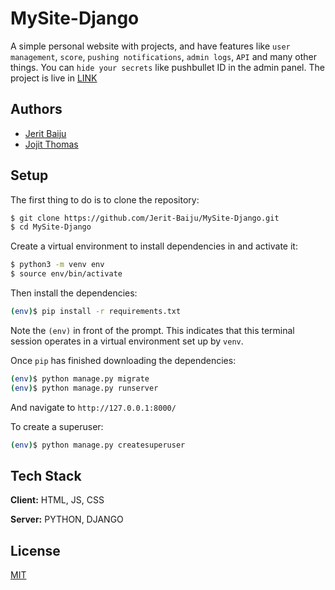 
# MySite-Django

A simple personal website with projects, and have features like `user management`, `score`, `pushing notifications`, `admin logs`, `API` and many other things. You can `hide your secrets` like pushbullet ID in the admin panel. The project is live in [LINK](https://jerit.in)


## Authors

- [Jerit Baiju](https://github.com/Jerit-Baiju/)
- [Jojit Thomas](https://github.com/Jojit-Thomas)


## Setup

The first thing to do is to clone the repository:

```sh
$ git clone https://github.com/Jerit-Baiju/MySite-Django.git
$ cd MySite-Django
```

Create a virtual environment to install dependencies in and activate it:

```sh
$ python3 -m venv env
$ source env/bin/activate
```

Then install the dependencies:

```sh
(env)$ pip install -r requirements.txt
```
Note the `(env)` in front of the prompt. This indicates that this terminal
session operates in a virtual environment set up by `venv`.

Once `pip` has finished downloading the dependencies:
```sh
(env)$ python manage.py migrate
(env)$ python manage.py runserver
```
And navigate to `http://127.0.0.1:8000/`

To create a superuser:

```sh
(env)$ python manage.py createsuperuser
```
## Tech Stack

**Client:** HTML, JS, CSS

**Server:** PYTHON, DJANGO


## License

[MIT](https://github.com/Jerit-Baiju/MySite-Django/blob/master/LICENSE)
